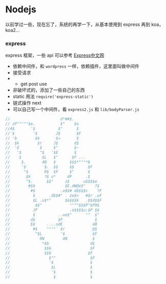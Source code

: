 # Nodejs
以前学过一些，现在忘了，系统的再学一下，从基本使用到 express 再到 koa，koa2...

### express
express 框架，一些 api 可以参考 [Express中文网](http://expressjs.com/zh-cn/4x/api.html#req.cookies)
- 依赖中间件，和 `wordpress` 一样，依赖插件，这里面叫做中间件
- 接受请求
- - get  post  use
- 非破坏式的，添加了一些自己的东西
- static 用法 `require('express-static')`
- 链式操作 next
- 可以自己写一个中间件，看 `express2.js` 和 `lib/bodyParser.js`

```js
//                      d*##$.
// zP"""""$e.           $"    $o
//4$       '$          $"      $
//'$        '$        J$       $F
// 'b        $k       $>       $
//  $k        $r     J$       d$
//  '$         $     $"       $~
//   '$        "$   '$E       $
//    $         $L   $"      $F ...
//     $.       4B   $      $$$*"""*b
//     '$        $.  $$     $$      $F
//      "$       R$  $F     $"      $
//       $k      ?$ u*     dF      .$
//       ^$.      $$"     z$      u$$$$e
//        #$b             $E.dW@e$"    ?$
//         #$           .o$$# d$$$$c    ?F
//          $      .d$$#" . zo$>   #$r .uF
//          $L .u$*"      $&$$$k   .$$d$$F
//           $$"            ""^"$$$P"$P9$
//          JP              .o$$$$u:$P $$
//          $          ..ue$"      ""  $"
//         d$          $F              $
//         $$     ....udE             4B
//          #$    """"` $r            @$
//           ^$L        '$            $F
//             RN        4N           $
//              *$b                  d$
//               $$k                 $F
//               $$b                $F
//                 $""               $F
//                 '$                $
//                  $L               $
//                  '$               $
//                   $               $
```

